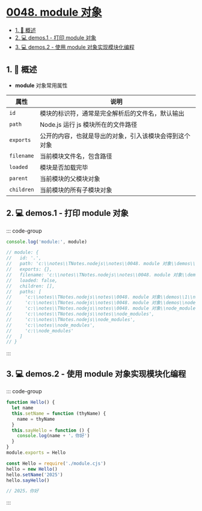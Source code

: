 # [0048. module 对象](https://github.com/tnotesjs/TNotes.nodejs/tree/main/notes/0048.%20module%20%E5%AF%B9%E8%B1%A1)

<!-- region:toc -->

- [1. 📝 概述](#1--概述)
- [2. 💻 demos.1 - 打印 module 对象](#2--demos1---打印-module-对象)
- [3. 💻 demos.2 - 使用 module 对象实现模块化编程](#3--demos2---使用-module-对象实现模块化编程)

<!-- endregion:toc -->

## 1. 📝 概述

- **module** 对象常用属性

| 属性       | 说明                                                   |
| ---------- | ------------------------------------------------------ |
| `id`       | 模块的标识符，通常是完全解析后的文件名，默认输出       |
| `path`     | Node.js 运行 js 模块所在的文件路径                     |
| `exports`  | 公开的内容，也就是导出的对象，引入该模块会得到这个对象 |
| `filename` | 当前模块文件名，包含路径                               |
| `loaded`   | 模块是否加载完毕                                       |
| `parent`   | 当前模块的父模块对象                                   |
| `children` | 当前模块的所有子模块对象                               |

## 2. 💻 demos.1 - 打印 module 对象

::: code-group

```js [1.cjs]
console.log('module:', module)

// module: {
//   id: '.',
//   path: 'c:\\notes\\TNotes.nodejs\\notes\\0048. module 对象\\demos\\1',
//   exports: {},
//   filename: 'c:\\notes\\TNotes.nodejs\\notes\\0048. module 对象\\demos\\1\\1.cjs',
//   loaded: false,
//   children: [],
//   paths: [
//     'c:\\notes\\TNotes.nodejs\\notes\\0048. module 对象\\demos\\1\\node_modules',
//     'c:\\notes\\TNotes.nodejs\\notes\\0048. module 对象\\demos\\node_modules',
//     'c:\\notes\\TNotes.nodejs\\notes\\0048. module 对象\\node_modules',
//     'c:\\notes\\TNotes.nodejs\\notes\\node_modules',
//     'c:\\notes\\TNotes.nodejs\\node_modules',
//     'c:\\notes\\node_modules',
//     'c:\\node_modules'
//   ]
// }
```

:::

## 3. 💻 demos.2 - 使用 module 对象实现模块化编程

::: code-group

```js [module.cjs]
function Hello() {
  let name
  this.setName = function (thyName) {
    name = thyName
  }
  this.sayHello = function () {
    console.log(name + '，你好')
  }
}
module.exports = Hello
```

```js [index.cjs]
const Hello = require('./module.cjs')
hello = new Hello()
hello.setName('2025')
hello.sayHello()

// 2025，你好
```

:::
